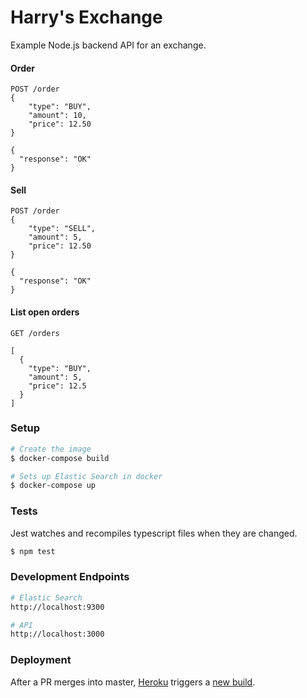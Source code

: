 # Harry's Exchange

Example Node.js backend API for an exchange.


#### Order
```
POST /order
{
	"type": "BUY",
	"amount": 10,
	"price": 12.50
}
```

```
{
  "response": "OK"
}
```


#### Sell

```
POST /order
{
	"type": "SELL",
	"amount": 5,
	"price": 12.50
}
```

```
{
  "response": "OK"
}
```

#### List open orders

```
GET /orders
```

```
[
  {
    "type": "BUY",
    "amount": 5,
    "price": 12.5
  }
]
```


### Setup

```bash
# Create the image
$ docker-compose build

# Sets up Elastic Search in docker
$ docker-compose up
```

### Tests

Jest watches and recompiles typescript files when they are changed.

```bash
$ npm test
```

### Development Endpoints

```bash
# Elastic Search
http://localhost:9300

# API
http://localhost:3000
```

### Deployment

After a PR merges into master, [Heroku](https://dashboard.heroku.com/apps/harry-change) triggers a [new build](https://harry-change.herokuapp.com).
